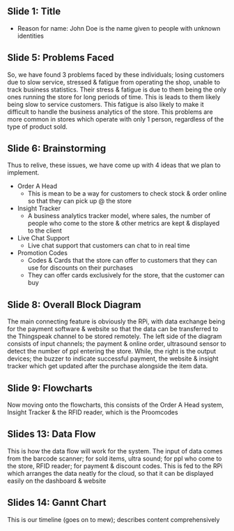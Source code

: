 ## Slide 1: Title
- Reason for name: John Doe is the name given to people with unknown identities
## Slide 5: Problems Faced
 So, we have found 3 problems faced by these individuals; losing customers due to slow service, stressed & fatigue from operating the shop, unable to track business statistics. Their stress & fatigue is due to them being the only ones running the store for long periods of time. This is leads to them likely being slow to service customers. This fatigue is also likely to make it difficult to handle the business analytics of the store. This problems are more common in stores which operate with only 1 person, regardless of the type of product sold. 

## Slide 6: Brainstorming 
Thus to relive, these issues, we have come up with 4 ideas that we plan to implement. 
- Order A Head
	- This is mean to be a way for customers to check stock & order online so that they can pick up @ the store
- Insight Tracker
	- A business analytics tracker model, where sales, the number of people who come to the store & other metrics are kept & displayed to the client 
- Live Chat Support 
	- Live chat support that customers can chat to in real time
- Promotion Codes
	- Codes & Cards that the store can offer to customers that they can use for discounts on their purchases
	- They can offer cards exclusively for the store, that the customer can buy 

## Slide 8: Overall Block Diagram 
The main connecting feature is obviously the RPi, with data exchange being for the payment software & website so that the data can be transferred to the Thingspeak channel to be stored remotely. The left side of the diagram consists of input channels; the payment & online order, ultrasound sensor to detect the number of ppl entering the store. While, the right is the output devices; the buzzer to indicate successful payment, the website & insight tracker which get updated after the purchase alongside the item data.


## Slide 9: Flowcharts 
Now moving onto the flowcharts, this consists of the Order A Head system, Insight Tracker & the RFID reader, which is the Proomcodes

## Slides 13: Data Flow
This is how the data flow will work for the system. The input of data comes from the barcode scanner; for sold items, ultra sound; for ppl who come to the store, RFID reader; for payment & discount codes. This is fed to the RPi which arranges the data neatly for the cloud, so that it can be displayed easily on the dashboard & website

## Slides 14: Gannt Chart
This is our timeline (goes on to mew); describes content comprehensively 